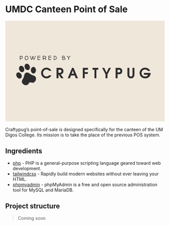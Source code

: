 # UMDC Canteen Point of Sale

![img](./public/craftypug-sample.png)

Craftypug’s point-of-sale is designed specifically for the canteen of the UM Digos College. Its mission is to take the place of the previous POS system.

## Ingredients

- [php](https://www.php.net/) - PHP is a general-purpose scripting language geared toward web development.
- [tailwindcss](https://tailwindcss.com) - Rapidly build modern websites without ever leaving your HTML.
- [phpmyadmin](https://www.phpmyadmin.net/) - phpMyAdmin is a free and open source administration tool for MySQL and MariaDB.

## Project structure

> Coming soon

